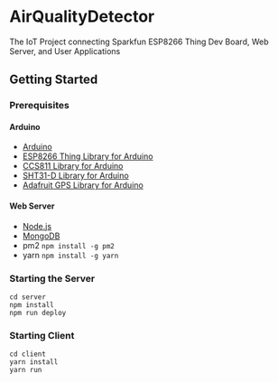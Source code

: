 # AirQualityDetector
The IoT Project connecting Sparkfun ESP8266 Thing Dev Board, Web Server, and User Applications

## Getting Started
### Prerequisites
#### Arduino
- [Arduino](https://www.arduino.cc/en/Main/Software)
- [ESP8266 Thing Library for Arduino](https://learn.sparkfun.com/tutorials/esp8266-thing-hookup-guide/installing-the-esp8266-arduino-addon)
- [CCS811 Library for Arduino](https://learn.adafruit.com/adafruit-ccs811-air-quality-sensor/arduino-wiring-test)
- [SHT31-D Library for Arduino](https://learn.adafruit.com/adafruit-sht31-d-temperature-and-humidity-sensor-breakout/wiring-and-test)
- [Adafruit GPS Library for Arduino](https://learn.adafruit.com/adafruit-ultimate-gps/arduino-wiring)
#### Web Server
- [Node.js](https://nodejs.org/en/)
- [MongoDB](https://www.mongodb.com)
- pm2 ` npm install -g pm2 `
- yarn ` npm install -g yarn `
### Starting the Server
``` 
cd server
npm install
npm run deploy
```
### Starting Client
```
cd client
yarn install
yarn run
```
